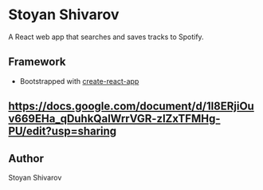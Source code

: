 # Stoyan Shivarov
A React web app that searches and saves tracks to Spotify.

## Framework
* Bootstrapped with [create-react-app](https://github.com/facebookincubator/create-react-app)


## https://docs.google.com/document/d/1I8ERjiOuv669EHa_qDuhkQalWrrVGR-zlZxTFMHg-PU/edit?usp=sharing


## Author
Stoyan Shivarov
